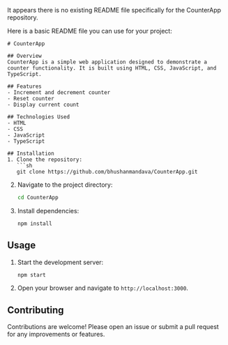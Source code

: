 It appears there is no existing README file specifically for the CounterApp repository.

Here is a basic README file you can use for your project:

```
# CounterApp

## Overview
CounterApp is a simple web application designed to demonstrate a counter functionality. It is built using HTML, CSS, JavaScript, and TypeScript.

## Features
- Increment and decrement counter
- Reset counter
- Display current count

## Technologies Used
- HTML
- CSS
- JavaScript
- TypeScript

## Installation
1. Clone the repository:
   ```sh
   git clone https://github.com/bhushanmandava/CounterApp.git
   ```
2. Navigate to the project directory:
   ```sh
   cd CounterApp
   ```
3. Install dependencies:
   ```sh
   npm install
   ```

## Usage
1. Start the development server:
   ```sh
   npm start
   ```
2. Open your browser and navigate to `http://localhost:3000`.

## Contributing
Contributions are welcome! Please open an issue or submit a pull request for any improvements or features.

